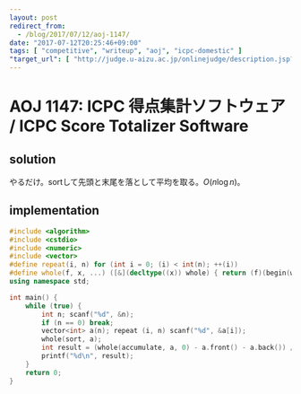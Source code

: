 ```yaml
---
layout: post
redirect_from:
  - /blog/2017/07/12/aoj-1147/
date: "2017-07-12T20:25:46+09:00"
tags: [ "competitive", "writeup", "aoj", "icpc-domestic" ]
"target_url": [ "http://judge.u-aizu.ac.jp/onlinejudge/description.jsp?id=1147" ]
---
```


# AOJ 1147: ICPC 得点集計ソフトウェア / ICPC Score Totalizer Software

## solution

やるだけ。sortして先頭と末尾を落として平均を取る。$O(n \log n)$。

## implementation

``` c++
#include <algorithm>
#include <cstdio>
#include <numeric>
#include <vector>
#define repeat(i, n) for (int i = 0; (i) < int(n); ++(i))
#define whole(f, x, ...) ([&](decltype((x)) whole) { return (f)(begin(whole), end(whole), ## __VA_ARGS__); })(x)
using namespace std;

int main() {
    while (true) {
        int n; scanf("%d", &n);
        if (n == 0) break;
        vector<int> a(n); repeat (i, n) scanf("%d", &a[i]);
        whole(sort, a);
        int result = (whole(accumulate, a, 0) - a.front() - a.back()) / (n - 2);
        printf("%d\n", result);
    }
    return 0;
}
```
